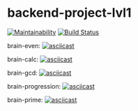 # backend-project-lvl1
[![Maintainability](https://api.codeclimate.com/v1/badges/8af8f63d73937298b39a/maintainability)](https://codeclimate.com/github/Kopyz/backend-project-lvl1/maintainability)
[![Build Status](https://travis-ci.org/Kopyz/backend-project-lvl1.svg?branch=master)](https://travis-ci.org/Kopyz/backend-project-lvl1)

brain-even:
[![asciicast](https://asciinema.org/a/dbXuXaDTb0gP8ETwvhq1khN12.png)](https://asciinema.org/a/dbXuXaDTb0gP8ETwvhq1khN12)

brain-calc:
[![asciicast](https://asciinema.org/a/kG2p8TcDgqFUg1Qg2H3Y8OWy0.png)](https://asciinema.org/a/kG2p8TcDgqFUg1Qg2H3Y8OWy0)

brain-gcd:
[![asciicast](https://asciinema.org/a/QoUC9yeonZ0YRKrO3Z6ctX9N7.png)](https://asciinema.org/a/QoUC9yeonZ0YRKrO3Z6ctX9N7)

brain-progression:
[![asciicast](https://asciinema.org/a/nNbel20stbrlzDq9WgbxicDiy.png)](https://asciinema.org/a/nNbel20stbrlzDq9WgbxicDiy)

brain-prime:
[![asciicast](https://asciinema.org/a/6FWOsqSsTd2rvCKRxG7ICVklW.png)](https://asciinema.org/a/6FWOsqSsTd2rvCKRxG7ICVklW)
